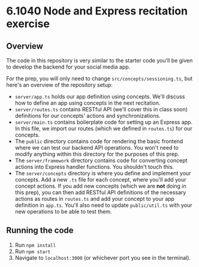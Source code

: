 # 6.1040 Node and Express recitation exercise

## Overview

The code in this repository is very similar to the starter code you'll be given to develop the backend for your social media app. 

For the prep, you will only need to change `src/concepts/sessioning.ts`, but here's an overview of the repository setup:

- `server/app.ts` holds our app definition using concepts. We'll discuss how to define an app using concepts in the next recitation.
- `server/routes.ts` contains RESTful API (we'll cover this in class soon) definitions for our concepts' actions and synchronizations.
- `server/main.ts` contains boilerplate code for setting up an Express app. In this file, we import our routes (which we defined in `routes.ts`) for our concepts.
- The `public` directory contains code for rendering the basic frontend where we can test our backend API operations. You won't need to modify anything within this directory for the purposes of this prep.
- The `server/framework` directory contains code for converting concept actions into Express handler functions. You shouldn't touch this.
- The `server/concepts` directory is where you define and implement your concepts. Add a new `.ts` file for each concept, where you'll add your concept actions. If you add new concepts (which we are **not** doing in this prep), you can then add RESTful API definitions of the necessary actions as routes in `routes.ts` and add your concept to your app definition in `app.ts`. You'll also need to update `public/util.ts` with your new operations to be able to test them.

## Running the code

1. Run `npm install`
2. Run `npm start`
3. Navigate to `localhost:3000` (or whichever port you see in the terminal).
